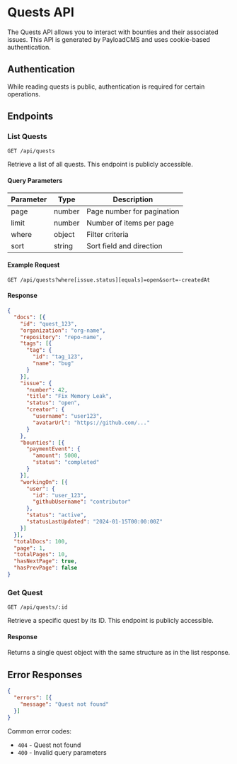 # Quests API

The Quests API allows you to interact with bounties and their associated issues. This API is generated by PayloadCMS and uses cookie-based authentication.

## Authentication

While reading quests is public, authentication is required for certain operations.

## Endpoints

### List Quests

```http
GET /api/quests
```

Retrieve a list of all quests. This endpoint is publicly accessible.

#### Query Parameters

| Parameter | Type | Description |
|-----------|------|-------------|
| page | number | Page number for pagination |
| limit | number | Number of items per page |
| where | object | Filter criteria |
| sort | string | Sort field and direction |

#### Example Request

```http
GET /api/quests?where[issue.status][equals]=open&sort=-createdAt
```

#### Response

```json
{
  "docs": [{
    "id": "quest_123",
    "organization": "org-name",
    "repository": "repo-name",
    "tags": [{
      "tag": {
        "id": "tag_123",
        "name": "bug"
      }
    }],
    "issue": {
      "number": 42,
      "title": "Fix Memory Leak",
      "status": "open",
      "creator": {
        "username": "user123",
        "avatarUrl": "https://github.com/..."
      }
    },
    "bounties": [{
      "paymentEvent": {
        "amount": 5000,
        "status": "completed"
      }
    }],
    "workingOn": [{
      "user": {
        "id": "user_123",
        "githubUsername": "contributor"
      },
      "status": "active",
      "statusLastUpdated": "2024-01-15T00:00:00Z"
    }]
  }],
  "totalDocs": 100,
  "page": 1,
  "totalPages": 10,
  "hasNextPage": true,
  "hasPrevPage": false
}
```

### Get Quest

```http
GET /api/quests/:id
```

Retrieve a specific quest by its ID. This endpoint is publicly accessible.

#### Response

Returns a single quest object with the same structure as in the list response.

## Error Responses

```json
{
  "errors": [{
    "message": "Quest not found"
  }]
}
```

Common error codes:
- `404` - Quest not found
- `400` - Invalid query parameters 